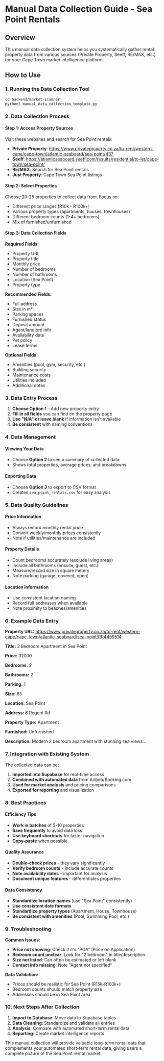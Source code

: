 # Manual Data Collection Guide - Sea Point Rentals

## Overview
This manual data collection system helps you systematically gather rental property data from various sources (Private Property, Seeff, RE/MAX, etc.) for your Cape Town market intelligence platform.

## How to Use

### 1. Running the Data Collection Tool
```bash
cd backend/market-scanner
python3 manual_data_collection_template.py
```

### 2. Data Collection Process

#### Step 1: Access Property Sources
Visit these websites and search for Sea Point rentals:
- **Private Property**: https://www.privateproperty.co.za/to-rent/western-cape/cape-town/atlantic-seaboard/sea-point/437
- **Seeff**: https://atlanticseaboard.seeff.com/results/residential/to-let/cape-town/sea-point/
- **RE/MAX**: Search for Sea Point rentals
- **Just Property**: Cape Town Sea Point listings

#### Step 2: Select Properties
Choose 20-25 properties to collect data from. Focus on:
- Different price ranges (R10k - R100k+)
- Various property types (apartments, houses, townhouses)
- Different bedroom counts (1-4+ bedrooms)
- Mix of furnished/unfurnished

#### Step 3: Data Collection Fields

**Required Fields:**
- Property URL
- Property title
- Monthly price
- Number of bedrooms
- Number of bathrooms
- Location (Sea Point)
- Property type

**Recommended Fields:**
- Full address
- Size in m²
- Parking spaces
- Furnished status
- Deposit amount
- Agent/landlord info
- Availability date
- Pet policy
- Lease terms

**Optional Fields:**
- Amenities (pool, gym, security, etc.)
- Building security
- Maintenance costs
- Utilities included
- Additional notes

### 3. Data Entry Process

1. **Choose Option 1** - Add new property entry
2. **Fill in all fields** you can find on the property page
3. **Use "N/A" or leave blank** if information isn't available
4. **Be consistent** with naming conventions

### 4. Data Management

#### Viewing Your Data
- Choose **Option 2** to see a summary of collected data
- Shows total properties, average prices, and breakdowns

#### Exporting Data
- Choose **Option 3** to export to CSV format
- Creates `sea_point_rentals.csv` for easy analysis

### 5. Data Quality Guidelines

#### Price Information
- Always record monthly rental price
- Convert weekly/monthly prices consistently
- Note if utilities/maintenance are included

#### Property Details
- Count bedrooms accurately (exclude living areas)
- Include all bathrooms (ensuite, guest, etc.)
- Measure/record size in square meters
- Note parking (garage, covered, open)

#### Location Information
- Use consistent location naming
- Record full addresses when available
- Note proximity to beaches/amenities

### 6. Example Data Entry

**Property URL:** https://www.privateproperty.co.za/to-rent/western-cape/cape-town/atlantic-seaboard/sea-point/RR4459514

**Title:** 2 Bedroom Apartment in Sea Point

**Price:** 32000

**Bedrooms:** 2

**Bathrooms:** 2

**Parking:** 1

**Size:** 85

**Location:** Sea Point

**Address:** 6 Regent Rd

**Property Type:** Apartment

**Furnished:** Unfurnished

**Description:** Modern 2 bedroom apartment with stunning sea views...

### 7. Integration with Existing System

The collected data can be:
1. **Imported into Supabase** for real-time access
2. **Combined with automated data** from Airbnb/Booking.com
3. **Used for market analysis** and pricing comparisons
4. **Exported for reporting** and visualization

### 8. Best Practices

#### Efficiency Tips
- **Work in batches** of 5-10 properties
- **Save frequently** to avoid data loss
- **Use keyboard shortcuts** for faster navigation
- **Copy-paste** when possible

#### Quality Assurance
- **Double-check prices** - they vary significantly
- **Verify bedroom counts** - include accurate counts
- **Note availability dates** - important for analysis
- **Document unique features** - differentiates properties

#### Data Consistency
- **Standardize location names** (use "Sea Point" consistently)
- **Use consistent date formats**
- **Standardize property types** (Apartment, House, Townhouse)
- **Be consistent with amenities** (Pool, Swimming Pool, etc.)

### 9. Troubleshooting

**Common Issues:**
- **Price not showing**: Check if it's "POA" (Price on Application)
- **Bedroom count unclear**: Look for "2 bedroom" in title/description
- **Size not listed**: Can often be estimated or left blank
- **Contact info missing**: Note "Agent not specified"

**Data Validation:**
- Prices should be realistic for Sea Point (R15k-R100k+)
- Bedroom counts should match property size
- Addresses should be in Sea Point area

### 10. Next Steps After Collection

1. **Import to Database**: Move data to Supabase tables
2. **Data Cleaning**: Standardize and validate all entries
3. **Analysis**: Compare with automated short-term rental data
4. **Reporting**: Create market intelligence reports

This manual collection will provide valuable long-term rental data that complements your automated short-term rental data, giving users a complete picture of the Sea Point rental market.
